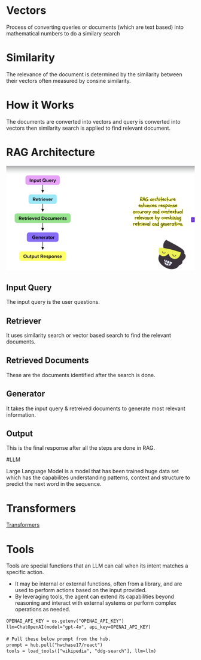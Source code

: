 # Vectors 

Process of converting queries or documents (which are text based) into mathematical numbers to do a similary search

# Similarity

The relevance of the document is determined by the similarity between their vectors often measured by consine similarity.


# How it Works

The documents are converted into vectors and query is converted into vectors then similarity search is applied to find relevant document.


# RAG Architecture

![RAG Architecture](RAG/images/RAGArchitecture.png)

## Input Query

The input query is the user questions. 

## Retriever 

It uses similarity search or vector based search to find the relevant documents. 

##  Retrieved Documents 

These are the documents identified after the search is done. 

## Generator 

It takes the input query & retreived documents to generate most relevant information.

## Output 

This is the final response after all the steps are done in RAG.

#LLM 

Large Language Model is a model that has been trained huge data set which has the capabilites understanding patterns, context and structure to predict the next word in the sequence. 

# Transformers 

[Transformers](https://aws.amazon.com/what-is/transformers-in-artificial-intelligence/)

# Tools 

Tools are special functions that an LLM can call when its intent matches a specific action.

- It may be internal or external functions, often from a library, and are used to perform actions based on the input provided. 
- By leveraging tools, the agent can extend its capabilities beyond reasoning and interact with external systems or perform complex operations as needed.

```
OPENAI_API_KEY = os.getenv("OPENAI_API_KEY")
llm=ChatOpenAI(model="gpt-4o", api_key=OPENAI_API_KEY)

# Pull these below prompt from the hub.
prompt = hub.pull("hwchase17/react")
tools = load_tools(["wikipedia", "ddg-search"], llm=llm)  
```
